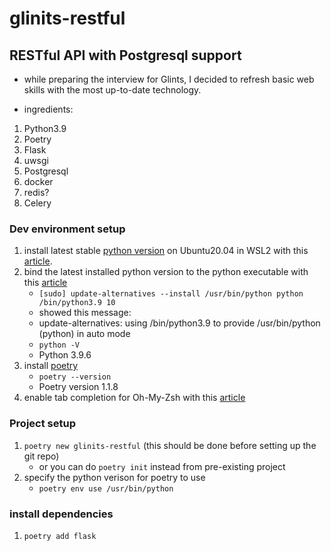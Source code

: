 # glinits-restful

## RESTful API with Postgresql support

* while preparing the interview for Glints, I decided to refresh basic web skills with the most up-to-date technology. 

* ingredients:
1. Python3.9
1. Poetry
1. Flask
1. uwsgi
1. Postgresql
1. docker
1. redis? 
1. Celery

### Dev environment setup
1. install latest stable [python version](https://www.python.org/ftp/python/3.9.6/Python-3.9.6.tgz) on Ubuntu20.04 in WSL2 with this [article](https://linuxize.com/post/how-to-install-python-3-9-on-ubuntu-20-04/).
1. bind the latest installed python version to the python executable with this [article](https://stackoverflow.com/a/50331137)
    * `[sudo] update-alternatives --install /usr/bin/python python /bin/python3.9 10`
    * showed this message:
    * update-alternatives: using /bin/python3.9 to provide /usr/bin/python (python) in auto mode
    * `python -V`
    * Python 3.9.6
1. install [poetry](https://python-poetry.org/docs/)
    * `poetry --version`
    * Poetry version 1.1.8
1. enable tab completion for Oh-My-Zsh with this [article](https://python-poetry.org/docs/#enable-tab-completion-for-bash-fish-or-zsh)

### Project setup
1. `poetry new glinits-restful` (this should be done before setting up the git repo)
    * or you can do `poetry init` instead from pre-existing project 
1. specify the python verison for poetry to use
    * `poetry env use /usr/bin/python`

### install dependencies
1. `poetry add flask`
    


